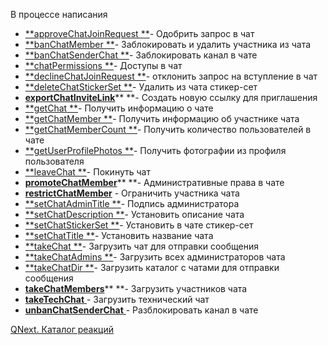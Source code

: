 
В процессе написания






 * [**approveChatJoinRequest **](/ph/QNext-admin-reaction-approveChatJoinRequest-01-05)- Одобрить запрос в чат
 * [**banChatMember **](/ph/QNext-admin-reaction-kickChatMember-05-07)- Заблокировать и удалить участника из чата
 * [**banChatSenderChat **](/ph/QNext-admin-reaction-banChatSenderChat-01-05)- Заблокировать канал в чате
 * [**chatPermissions **](/ph/QNext-admin-reaction-chatPermissions-05-03)- Доступы в чат
 * [**declineChatJoinRequest **](/ph/QNext-admin-reaction-declineChatJoinRequest-01-05)- отклонить запрос на вступление в чат
 * [**deleteChatStickerSet **](/ph/QNext-admin-reaction-deleteChatStickerSet-01-06)- Удалить из чата стикер-сет
 * [**exportChatInviteLink**](/ph/QNext-admin-reaction-exportChatInviteLink-04-26)** **- Создать новую ссылку для приглашения
 * [**getChat **](/ph/QNext-admin-reaction-getChat-01-06)- Получить информацию о чате
 * [**getChatMember **](/ph/QNext-admin-reaction-getChatMember-01-06)- Получить информацию об участнике чата
 * [**getChatMemberCount **](/ph/QNext-admin-reaction-getChatMemberCount-01-06)- Получить количество пользователей в чате
 * [**getUserProfilePhotos **](/ph/QNext-admin-reaction-getUserProfilePhotos-01-06)- Получить фотографии из профиля пользователя
 * [**leaveChat **](/ph/QNext-admin-reaction-leaveChat-05-07)- Покинуть чат
 * [**promoteChatMember**](/ph/QNext-admin-reaction-promoteChatMember-04-26)** **- Административные права в чате
 * [**restrictChatMember**](/ph/QNext-admin-reaction-restrictChatMember-04-26) - Ограничить участника чата
 * [**setChatAdminTitle **](/ph/QNext-admin-reaction-setChatAdminTitle-05-03)- Подпись администратора
 * [**setChatDescription **](/ph/QNext-admin-reaction-setChatDescription-01-06)- Установить описание чата 
 * [**setChatStickerSet **](/ph/QNext-admin-reaction-setChatStickerSet-01-06)- Установить в чате стикер-сет
 * [**setChatTitle **](/ph/QNext-admin-reaction-setChatTitle-01-06)- Установить название чата
 * [**takeChat **](/ph/QNext-admin-reaction-takeChat-05-07)- Загрузить чат для отправки сообщения
 * [**takeChatAdmins **](/ph/QNext-admin-reaction-takeChatAdmins-05-07)- Загрузить всех администраторов чата
 * [**takeChatDir **](/ph/QNext-admin-reaction-takeChatDir-05-07)- Загрузить каталог с чатами  для отправки сообщения
* [  **takeChatMembers**](/ph/QNext-admin-reaction-takeChatMembers-05-07)** **- Загрузить участников чата
 * [**takeTechChat**  ](/ph/QNext-admin-reaction-takeTechChat-02-08)- Загрузить технический чат
 * [**unbanChatSenderChat**  ](/ph/QNext-admin-reaction-unbanChatSenderChat-01-05)- Разблокировать канал в чате





[QNext. Каталог реакций](/ph/QNext-admin-reaction-about-05-01)